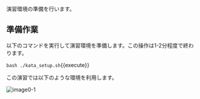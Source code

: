 演習環境の準備を行います。

## 準備作業

以下のコマンドを実行して演習環境を準備します。この操作は1-2分程度で終わります。

`bash ./kata_setup.sh`{{execute}}

この演習では以下のような環境を利用します。

![image0-1](https://raw.githubusercontent.com/irixjp/katacoda-scenarios/master/master-course-data/assets/01/kata_env.png "kata_env.png")

